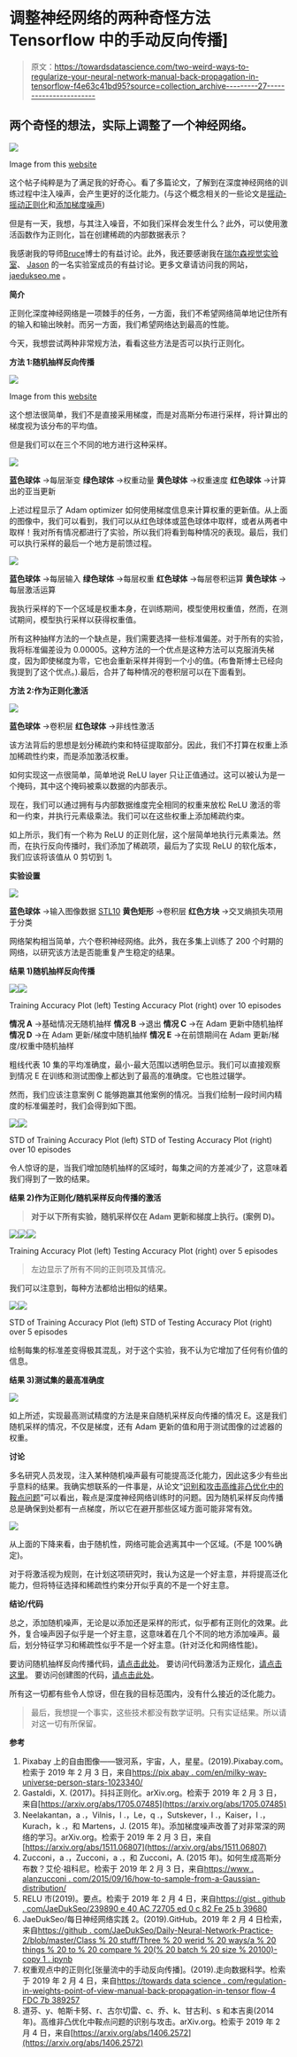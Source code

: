 # 调整神经网络的两种奇怪方法 Tensorflow 中的手动反向传播]

> 原文：<https://towardsdatascience.com/two-weird-ways-to-regularize-your-neural-network-manual-back-propagation-in-tensorflow-f4e63c41bd95?source=collection_archive---------27----------------------->

## 两个奇怪的想法，实际上调整了一个神经网络。

![](img/14157902a0e2b3a1143cc14de9824fcc.png)

Image from this [website](https://pixabay.com/en/milky-way-universe-person-stars-1023340/)

这个帖子纯粹是为了满足我的好奇心。看了多篇论文，了解到在深度神经网络的训练过程中注入噪声，会产生更好的泛化能力。(与这个概念相关的一些论文是[摇动-摇动正则化](https://arxiv.org/abs/1705.07485)和[添加梯度噪声](https://arxiv.org/abs/1511.06807))

但是有一天，我想，与其注入噪音，不如我们采样会发生什么？此外，可以使用激活函数作为正则化，旨在创建稀疏的内部数据表示？

我感谢我的导师[Bruce](http://www.scs.ryerson.ca/~bruce/)博士的有益讨论。此外，我还要感谢我在[瑞尔森视觉实验室](https://ryersonvisionlab.github.io/)、 [Jason](https://www.eecs.yorku.ca/~jjyu/) 的一名实验室成员的有益讨论。更多文章请访问我的网站， [jaedukseo.me](https://jaedukseo.me/) 。

**简介**

正则化深度神经网络是一项棘手的任务，一方面，我们不希望网络简单地记住所有的输入和输出映射。而另一方面，我们希望网络达到最高的性能。

今天，我想尝试两种非常规方法，看看这些方法是否可以执行正则化。

**方法 1:随机抽样反向传播**

![](img/682713546e6ed2fc5f4dd7c58841368e.png)

Image from this [website](https://www.alanzucconi.com/2015/09/16/how-to-sample-from-a-gaussian-distribution/)

这个想法很简单，我们不是直接采用梯度，而是对高斯分布进行采样，将计算出的梯度视为该分布的平均值。

但是我们可以在三个不同的地方进行这种采样。

![](img/60e2aa1dd18a8d9b9645b030ec702115.png)

**蓝色球体** →每层渐变
**绿色球体** →权重动量
**黄色球体** →权重速度
**红色球体** →计算出的亚当更新

上述过程显示了 Adam optimizer 如何使用梯度信息来计算权重的更新值。从上面的图像中，我们可以看到，我们可以从红色球体或蓝色球体中取样，或者从两者中取样！我对所有情况都进行了实验，所以我们将看到每种情况的表现。最后，我们可以执行采样的最后一个地方是前馈过程。

![](img/0df8b7ea820dfe03fbd7a376927c92f5.png)

**蓝色球体** →每层输入
**绿色球体** →每层权重
**红色球体** →每层卷积运算
**黄色球体** →每层激活运算

我执行采样的下一个区域是权重本身，在训练期间，模型使用权重值，然而，在测试期间，模型执行采样以获得权重值。

所有这种抽样方法的一个缺点是，我们需要选择一些标准偏差。对于所有的实验，我将标准偏差设为 0.00005。这种方法的一个优点是这种方法可以克服消失梯度，因为即使梯度为零，它也会重新采样并得到一个小的值。(布鲁斯博士已经向我提到了这个优点。).最后，合并了每种情况的卷积层可以在下面看到。

**方法 2:作为正则化激活**

![](img/1961dd1adde1b7f9d29418bd94ef2702.png)

**蓝色球体** →卷积层
**红色球体** →非线性激活

该方法背后的思想是划分稀疏约束和特征提取部分。因此，我们不打算在权重上添加稀疏性约束，而是添加激活权重。

如何实现这一点很简单，简单地说 ReLU layer 只让正值通过。这可以被认为是一个掩码，其中这个掩码被乘以数据的内部表示。

现在，我们可以通过拥有与内部数据维度完全相同的权重来放松 ReLU 激活的零和一约束，并执行元素级乘法。我们可以在这些权重上添加稀疏约束。

如上所示，我们有一个称为 ReLU 的正则化层，这个层简单地执行元素乘法。然而，在执行反向传播时，我们添加了稀疏项，最后为了实现 ReLU 的软化版本，我们应该将该值从 0 剪切到 1。

**实验设置**

![](img/bbcb078bd05ba19f5b2dad815b9d680e.png)

**蓝色球体** →输入图像数据 [STL10](https://cs.stanford.edu/~acoates/stl10/)
**黄色矩形** →卷积层
**红色方块** →交叉熵损失项用于分类

网络架构相当简单，六个卷积神经网络。此外，我在多集上训练了 200 个时期的网络，以研究该方法是否能重复产生稳定的结果。

**结果 1)随机抽样反向传播**

![](img/f26a7aa538d915b2b217eff8228a555a.png)![](img/b0d69893072ce5a4f38e263c2a4eee32.png)

Training Accuracy Plot (left) Testing Accuracy Plot (right) over 10 episodes

**情况 A** →基础情况无随机抽样
**情况 B** →退出
**情况 C** →在 Adam 更新中随机抽样
**情况 D** →在 Adam 更新/梯度中随机抽样
**情况 E** →在前馈期间在 Adam 更新/梯度/权重中随机抽样

粗线代表 10 集的平均准确度，最小-最大范围以透明色显示。我们可以直接观察到情况 E 在训练和测试图像上都达到了最高的准确度。它也胜过辍学。

然而，我们应该注意案例 C 能够跑赢其他案例的情况。当我们绘制一段时间内精度的标准偏差时，我们会得到如下图。

![](img/d8eb63af835bfa3641a735d9ec805594.png)![](img/a6d246906141da93880788a0e294f45d.png)

STD of Training Accuracy Plot (left) STD of Testing Accuracy Plot (right) over 10 episodes

令人惊讶的是，当我们增加随机抽样的区域时，每集之间的方差减少了，这意味着我们得到了一致的结果。

**结果 2)作为正则化/随机采样反向传播的激活**

> **对于以下所有实验，随机采样仅在 Adam 更新和梯度上执行。(案例 D)。**

![](img/4d150e6421e375cceec7a13bea089235.png)![](img/5a012b8cff780d97c31276c7a6b8e06f.png)![](img/65b263917bd291e91cf73c23ca6a070b.png)

Training Accuracy Plot (left) Testing Accuracy Plot (right) over 5 episodes

> 左边显示了所有不同的正则项及其情况。

我们可以注意到，每种方法都给出相似的结果。

![](img/833f5b1478df8df13d16fdcb17038ae2.png)![](img/8a0568198e0c2a3b1326986f0de1bab9.png)

STD of Training Accuracy Plot (left) STD of Testing Accuracy Plot (right) over 5 episodes

绘制每集的标准差变得极其混乱，对于这个实验，我不认为它增加了任何有价值的信息。

**结果 3)测试集的最高准确度**

![](img/1e488775244713c16b76b1d13c8795d1.png)

如上所述，实现最高测试精度的方法是来自随机采样反向传播的情况 E。这是我们随机采样的情况，不仅是梯度，还有 Adam 更新的值和用于测试图像的过滤器的权重。

**讨论**

多名研究人员发现，注入某种随机噪声最有可能提高泛化能力，因此这多少有些出乎意料的结果。我确实想联系的一件事是，从论文“[识别和攻击高维非凸优化中的鞍点问题](https://arxiv.org/abs/1406.2572)”可以看出，鞍点是深度神经网络训练时的问题。因为随机采样反向传播总是确保到处都有一点梯度，所以它在避开那些区域方面可能非常有效。

![](img/73243618ecc0848d7594a936f9741ca2.png)

从上面的下降来看，由于随机性，网络可能会逃离其中一个区域。(不是 100%确定)。

对于将激活视为规则，在计划这项研究时，我认为这是一个好主意，并将提高泛化能力，但将特征选择和稀疏性约束分开似乎真的不是一个好主意。

**结论/代码**

总之，添加随机噪声，无论是以添加还是采样的形式，似乎都有正则化的效果。此外，复合噪声因子似乎是一个好主意，这意味着在几个不同的地方添加噪声。最后，划分特征学习和稀疏性似乎不是一个好主意。(针对泛化和网络性能)。

要访问随机抽样反向传播代码，[请点击此处](https://github.com/JaeDukSeo/Daily-Neural-Network-Practice-2/blob/master/Class%20Stuff/Three%20Werid%20Ways/a%20things%20to%20compare%20(%20batch%20size%20100)-Copy1.ipynb)。
要访问代码激活为正规化，[请点击这里](https://github.com/JaeDukSeo/Daily-Neural-Network-Practice-2/blob/master/Class%20Stuff/Three%20Werid%20Ways/b%20reg%20as%20activation.ipynb)。
要访问创建图的代码，[请点击此处](https://github.com/JaeDukSeo/Daily-Neural-Network-Practice-2/blob/master/Class%20Stuff/Three%20Werid%20Ways/z%20viz.ipynb)。

所有这一切都有些令人惊讶，但在我的目标范围内，没有什么接近的泛化能力。

> 最后，我想提一个事实，这些技术都没有数学证明。只有实证结果。所以请对这一切有所保留。

**参考**

1.  Pixabay 上的自由图像——银河系，宇宙，人，星星。(2019).Pixabay.com。检索于 2019 年 2 月 3 日，来自[https://pix abay . com/en/milky-way-universe-person-stars-1023340/](https://pixabay.com/en/milky-way-universe-person-stars-1023340/)
2.  Gastaldi，X. (2017)。抖抖正则化。arXiv.org。检索于 2019 年 2 月 3 日，来自[https://arxiv.org/abs/1705.07485](https://arxiv.org/abs/1705.07485)
3.  Neelakantan，a .，Vilnis，l .，Le，q .，Sutskever，I .，Kaiser，l .，Kurach，k .，和 Martens，J. (2015 年)。添加梯度噪声改善了对非常深的网络的学习。arXiv.org。检索于 2019 年 2 月 3 日，来自[https://arxiv.org/abs/1511.06807](https://arxiv.org/abs/1511.06807)
4.  Zucconi，a .，Zucconi，a .，和 Zucconi，A. (2015 年)。如何生成高斯分布数？艾伦·祖科尼。检索于 2019 年 2 月 3 日，来自[https://www . alanzucconi . com/2015/09/16/how-to-sample-from-a-Gaussian-distribution/](https://www.alanzucconi.com/2015/09/16/how-to-sample-from-a-gaussian-distribution/)
5.  RELU 市(2019)。要点。检索于 2019 年 2 月 4 日，来自[https://gist . github . com/JaeDukSeo/239890 e 40 AC 72705 ed 0 c 82 Fe 25 b 39680](https://gist.github.com/JaeDukSeo/239890e40ac72705ed0c82fe25b39680)
6.  JaeDukSeo/每日神经网络实践 2。(2019).GitHub。2019 年 2 月 4 日检索，来自[https://github . com/JaeDukSeo/Daily-Neural-Network-Practice-2/blob/master/Class % 20 stuff/Three % 20 werid % 20 ways/a % 20 things % 20 to % 20 compare % 20(% 20 batch % 20 size % 20100)-copy 1 . ipynb](https://github.com/JaeDukSeo/Daily-Neural-Network-Practice-2/blob/master/Class%20Stuff/Three%20Werid%20Ways/a%20things%20to%20compare%20(%20batch%20size%20100)-Copy1.ipynb)
7.  权重观点中的正则化[张量流中的手动反向传播]。(2019).走向数据科学。检索于 2019 年 2 月 4 日，来自[https://towards data science . com/regulation-in-weights-point-of-view-manual-back-propagation-in-tensor flow-4 FDC 7b 389257](/regularization-in-weights-point-of-view-manual-back-propagation-in-tensorflow-4fdc7b389257)
8.  道芬、y、帕斯卡努、r、古尔切雷、c、乔、k、甘古利、s 和本吉奥(2014 年)。高维非凸优化中鞍点问题的识别与攻击。arXiv.org。检索于 2019 年 2 月 4 日，来自[https://arxiv.org/abs/1406.2572](https://arxiv.org/abs/1406.2572)